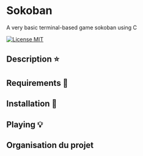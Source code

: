 # Sokoban
A very basic terminal-based game sokoban using C

[![License MIT](https://img.shields.io/badge/license-MIT-blue.svg)](LICENSE)

## Description ⭐️ 

## Requirements 🔧

## Installation 🔌

## Playing 💡


## Organisation du projet
